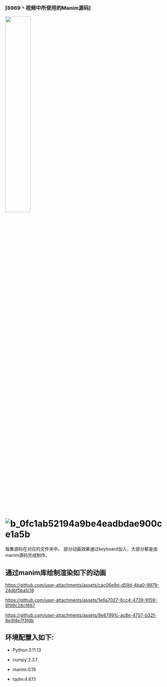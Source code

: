 ### [6969丶视频中所使用的Manim源码]

<img src="https://github.com/user-attachments/assets/181b2fdd-42ac-41a2-8b7b-85754a9e9b09" width=40%>


# ![b_0fc1ab52194a9be4eadbdae900ce1a5b](https://github.com/user-attachments/assets/181b2fdd-42ac-41a2-8b7b-85754a9e9b09)

每集源码在对应的文件夹中。
部分动画效果通过keyboard加入，大部分都是由manim源码完成制作。

## 通过manim库绘制渲染如下的动画



https://github.com/user-attachments/assets/cac06e9d-d59d-4ba0-9979-24dbf5ba1c18




https://github.com/user-attachments/assets/1e6a7027-6cc4-4739-9159-9f99c28cf667





https://github.com/user-attachments/assets/8e87991c-ac8e-4707-b32f-8e3f4e7f3fdb






## 环境配置入如下:

- Python:3.11.13

- numpy:2.3.1

- manim:0.19

- tqdm:4.67.1
